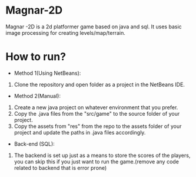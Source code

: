 # Magnar-2D

Magnar -2D is a 2d platformer game based on java and sql. It uses basic image processing for creating levels/map/terrain.

# How to run?
* Method 1(Using NetBeans):  
1. Clone the repository and open folder as a project in the NetBeans IDE.
* Method 2(Manual):
1. Create a new java project on whatever environment that you prefer.
2. Copy the .java files from the "src/game" to the source folder of your project.
3. Copy the assets from "res" from the repo to the assets folder of your project and update the paths in .java files accordingly.

* Back-end (SQL):
1. The backend is set up just as a means to store the scores of the players, you can skip this if you just want to run the game.(remove any code related to backend that is error prone)

